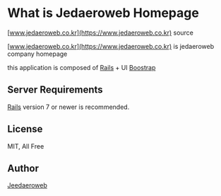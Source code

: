 # What is Jedaeroweb Homepage

[www.jedaeroweb.co.kr](https://www.jedaeroweb.co.kr) source

[www.jedaeroweb.co.kr](https://www.jedaeroweb.co.kr) is jedaeroweb company homepage

this application is composed of [Rails](http://rubyonrails.org/) + UI [Boostrap](http://getbootstrap.com)

## Server Requirements

[Rails](http://rubyonrails.org/) version 7 or newer is recommended.

## License

MIT, All Free

## Author

[Jeedaeroweb](https://www.jedaeroweb.co.kr)
